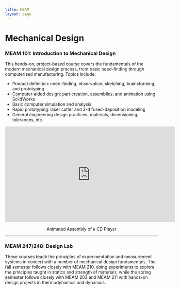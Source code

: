 ```yaml
---
title: MEAM
layout: page
---
```

# Mechanical Design
### MEAM 101: Introduction to Mechanical Design
This hands-on, project-based course covers the fundamentals of the modern mechanical design process, from basic need-finding through computerized manufacturing. Topics include: 
* Product definition: need-finding, observation, sketching, brainstorming, and prototyping
* Computer-aided design: part creation, assemblies, and animation using SolidWorks 
* Basic computer simulation and analysis
* Rapid prototyping: laser cutter and 3-d fused-deposition modeling
* General engineering design practices: materials, dimensioning, tolerances, etc.

<center>
<iframe width="560" height="315" src="https://www.youtube.com/embed/orXZEw0QpCo" frameborder="0" allowfullscreen></iframe>
</center>
<center>
<p>Animated Assembly of a CD Player</p>
</center>

---
### MEAM 247/248: Design Lab
These courses teach the principles of experimentation and measurement systems in concert with a number of mechanical design fundamentals. The fall semester follows closely with MEAM 210, doing experiments to explore the principles taught in statics and strength of materials, while the spring semester follows closely with MEAM 203 and MEAM 211 with hands-on design projects in thermodynamics and dynamics.
